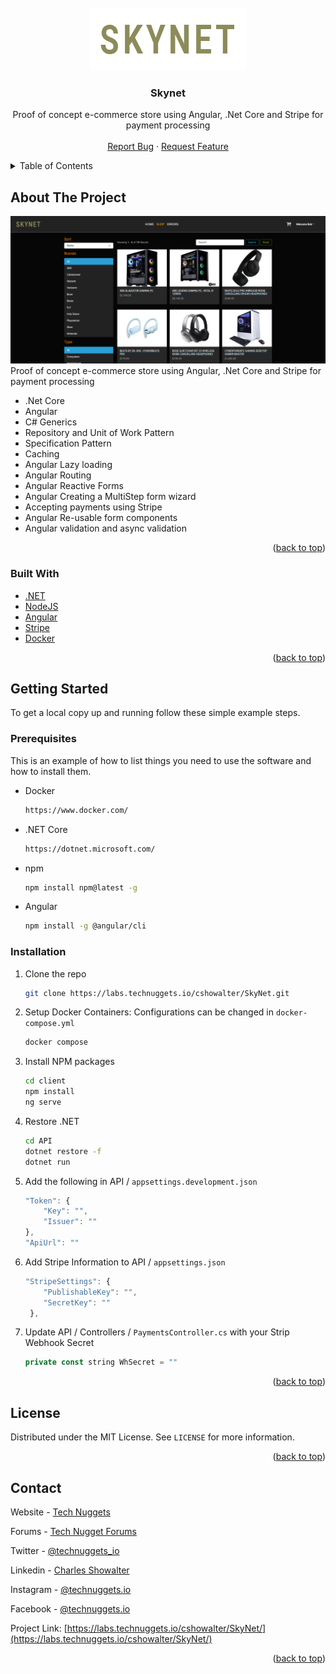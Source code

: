 <div id="top"></div>

<!-- PROJECT LOGO -->
<br />
<div align="center">
  <a href="https://labs.technuggets.io/cshowalter/SkyNet">
    <img src="logo.png" alt="Logo" height="100">
  </a>

<h3 align="center">Skynet</h3>

  <p align="center">
    Proof of concept e-commerce store using Angular, .Net Core and Stripe for payment processing
    <br />
    <br />
    <a href="https://labs.technuggets.io/cshowalter/SkyNet/issues">Report Bug</a>
    ·
    <a href="https://labs.technuggets.io/cshowalter/SkyNet/issues">Request Feature</a>
  </p>
</div>



<!-- TABLE OF CONTENTS -->
<details>
  <summary>Table of Contents</summary>
  <ol>
    <li>
      <a href="#about-the-project">About The Project</a>
      <ul>
        <li><a href="#built-with">Built With</a></li>
      </ul>
    </li>
    <li>
      <a href="#getting-started">Getting Started</a>
      <ul>
        <li><a href="#prerequisites">Prerequisites</a></li>
        <li><a href="#installation">Installation</a></li>
      </ul>
    </li>
    <li><a href="#license">License</a></li>
    <li><a href="#contact">Contact</a></li>
    <li><a href="#acknowledgments">Acknowledgments</a></li>
  </ol>
</details>



<!-- ABOUT THE PROJECT -->
## About The Project

[![Product Name Screen Shot][product-screenshot]](https://labs.technuggets.io/cshowalter/SkyNet)
Proof of concept e-commerce store using Angular, .Net Core and Stripe for payment processing

* .Net Core
* Angular
* C# Generics
* Repository and Unit of Work Pattern
* Specification Pattern
* Caching
* Angular Lazy loading
* Angular Routing
* Angular Reactive Forms
* Angular Creating a MultiStep form wizard
* Accepting payments using Stripe
* Angular Re-usable form components
* Angular validation and async validation

<p align="right">(<a href="#top">back to top</a>)</p>



### Built With

* [.NET](https://dotnet.microsoft.com/en-us/)
* [NodeJS](https://nodejs.org/)
* [Angular](https://angular.io/)
* [Stripe](https://stripe.com)
* [Docker](https://www.docker.com/)

<p align="right">(<a href="#top">back to top</a>)</p>



<!-- GETTING STARTED -->
## Getting Started

To get a local copy up and running follow these simple example steps.

### Prerequisites

This is an example of how to list things you need to use the software and how to install them.

* Docker
  ```sh
  https://www.docker.com/
  ```
* .NET Core
  ```sh
  https://dotnet.microsoft.com/
  ```

* npm
  ```sh
  npm install npm@latest -g
  ```
* Angular
  ```sh
  npm install -g @angular/cli
  ```

### Installation

1. Clone the repo
   ```sh
   git clone https://labs.technuggets.io/cshowalter/SkyNet.git
   ```
2. Setup Docker Containers: Configurations can be changed in `docker-compose.yml`
    ```sh
    docker compose
    ```
3. Install NPM packages
   ```sh
   cd client
   npm install
   ng serve
   ```
4. Restore .NET
   ```sh
   cd API
   dotnet restore -f
   dotnet run
   ```
5. Add the following in API / `appsettings.development.json`
   ```js
   "Token": {
       "Key": "",
       "Issuer": ""
   },
   "ApiUrl": ""
   ```
6. Add Stripe Information to API / `appsettings.json`
   ```js
   "StripeSettings": {
       "PublishableKey": "",
       "SecretKey": ""
    },
   ```
6. Update API / Controllers / `PaymentsController.cs` with your Strip Webhook Secret
    ```js
    private const string WhSecret = ""
    ```

<p align="right">(<a href="#top">back to top</a>)</p>

<!-- LICENSE -->
## License

Distributed under the MIT License. See `LICENSE` for more information.

<p align="right">(<a href="#top">back to top</a>)</p>



<!-- CONTACT -->
## Contact

Website - [Tech Nuggets](https://technuggets.io)

Forums - [Tech Nugget Forums](https://forums.technuggets.io)

Twitter - [@technuggets_io](https://twitter.com/technuggets_io)

Linkedin - [Charles Showalter](https://linkedin.com/in/charles-showalter)

Instagram - [@technuggets.io](https://twitter.com/technuggets.io)

Facebook - [@technuggets.io](https://facebook.com/technuggets.io)

Project Link: [https://labs.technuggets.io/cshowalter/SkyNet/](https://labs.technuggets.io/cshowalter/SkyNet/)

<p align="right">(<a href="#top">back to top</a>)</p>


<!-- MARKDOWN LINKS & IMAGES -->
<!-- https://www.markdownguide.org/basic-syntax/#reference-style-links -->
[twitter-shield]: https://img.shields.io/twitter/follow/x7echnology?style=for-the-badge
[twitter-url]: https://twitter.com/x7echnology
[linkedin-shield]: https://img.shields.io/badge/-LinkedIn-black.svg?style=for-the-badge&logo=linkedin&colorB=555
[linkedin-url]: https://linkedin.com/in/linkedin_username
[product-screenshot]: Screenshot.png